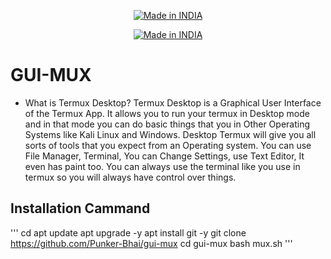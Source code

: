 <p align="center">
<a href="https://punkers.business.site/"><img title="Made in INDIA" src="https://img.shields.io/badge/MADE%20IN-INDIA-SCRIPT?colorA=%23ff8100&colorB=%23017e40&colorC=%23ff0000&style=for-the-badge"></a>
</p>
<p align="center">
<a href="https://punkers.business.site/"><img title="Made in INDIA" src="https://img.shields.io/badge/GUI-MUX-green"></a>
  
# GUI-MUX
* What is Termux Desktop?
Termux Desktop is a Graphical User Interface of the Termux App. It allows you to run your termux in Desktop mode and in that mode you can do basic things that you in Other Operating Systems like Kali Linux and Windows.
Desktop Termux will give you all sorts of tools that you expect from an Operating system. You can use File Manager, Terminal, You can Change Settings, use Text Editor, It even has paint too. You can always use the terminal like you use in termux so you will always have control over things.
  
## Installation Cammand
'''
cd
apt update
apt upgrade -y
apt install git -y
git clone https://github.com/Punker-Bhai/gui-mux
cd gui-mux
bash mux.sh
'''
